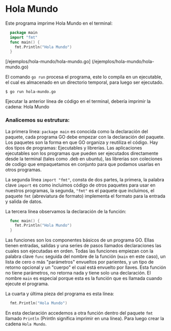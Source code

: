 Hola Mundo
==========

Este programa imprime Hola Mundo en el terminal:  
 
```go
  package main
  import "fmt"
  func main() {
    fmt.Println("Hola Mundo")
  }
```

[/ejemplos/hola-mundo/hola-mundo.go] (/ejemplos/hola-mundo/hola-mundo.go)

El comando `go run` procesa el programa, este lo compila en un ejecutable, el cual es almacenado en un directorio temporal, para luego ser ejecutado.  

`$ go run hola-mundo.go`

Ejecutar la anterior línea de código en el terminal, debería imprimir la cadena: Hola Mundo

### Analicemos su estrutura: ###

  La primera línea: `package main` es conocida como la declaración del paquete, cada programa GO debe empezar con la declaración del paquete. Los paquetes son la forma en que GO organiza
y reutiliza el código. Hay dos tipos de programas: Ejecutables y librerías. Las aplicaciones ejecutables son los programas que pueden ser ejecutados directamente desde la terminal 
(tales como .deb en ubuntu), las librerias son coleciones de codigo que empaquetamos en conjunto para que podamos usarlas en otros programas.  

  La segunda línea  `import "fmt"`, consta de dos partes, la primera, la palabra clave `import` es como incluimos código de otros paquetes para usar en nuestros programas, la segunda, 
`"fmt"` es el paquete que incluimos, el paquete `fmt` (abreviatura de formato) implementa el formato para la entrada y salida de datos.

La tercera línea observamos la declaración de la función: 

```go
  func main() {
    fmt.Println("Hola Mundo")
  }
```
  Las funciones son los componentes básicos de un programa GO. Ellas tienen entradas, salidas y una series de pasos llamados declaraciones las cuales son ejecutadas en orden. Todas las 
funciones empiezan con la palabra clave `func` seguida del nombre de la función (`main` en este caso), un lista de cero o más "parámetros" envueltos por parientes, y un tipo de retorno
opcional y un "cuerpo" el cual está envuelto por llaves. Esta función no tiene parámetros, no retorna nada y tiene solo una declaración. El nombre `main` es especial porque esta es la 
función que es llamada cuando ejecute el programa. 
  
La cuarta y última pieza del programa es esta línea: 

```go
  fmt.Println("Hola Mundo")
```

En esta declaración accedemos a otra función dentro del paquete `fmt` llamado `Println` (Println significa imprimir en una línea). Para luego crear la cadena `Hola Mundo`.
